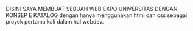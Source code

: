 DISINI SAYA MEMBUAT SEBUAH WEB EXPO UNIVERSITAS DENGAN KONSEP E KATALOG dengan hanya menggunakan html dan css sebagai proyek pertama kali dalam hal webdev.
